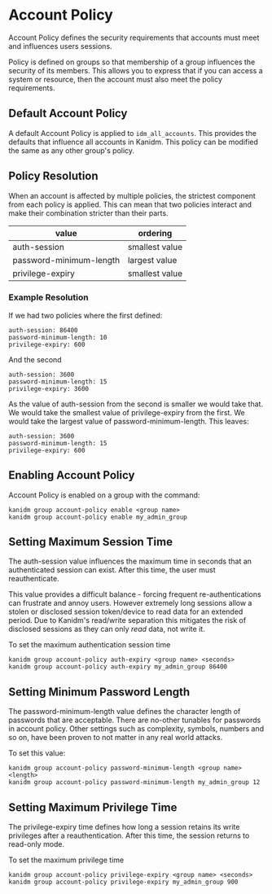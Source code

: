 # Account Policy

Account Policy defines the security requirements that accounts must meet and influences users
sessions.

Policy is defined on groups so that membership of a group influences the security of its members.
This allows you to express that if you can access a system or resource, then the account must also
meet the policy requirements.

## Default Account Policy

A default Account Policy is applied to `idm_all_accounts`. This provides the defaults that influence
all accounts in Kanidm. This policy can be modified the same as any other group's policy.

## Policy Resolution

When an account is affected by multiple policies, the strictest component from each policy is
applied. This can mean that two policies interact and make their combination stricter than their
parts.

| value            | ordering       |
| ---------------- | -------------- |
| auth-session     | smallest value |
| password-minimum-length | largest value |
| privilege-expiry | smallest value |

### Example Resolution

If we had two policies where the first defined:

```
auth-session: 86400
password-minimum-length: 10
privilege-expiry: 600
```

And the second

```
auth-session: 3600
password-minimum-length: 15
privilege-expiry: 3600
```

As the value of auth-session from the second is smaller we would take that. We would take the
smallest value of privilege-expiry from the first. We would take the largest value of
password-minimum-length. This leaves:

```
auth-session: 3600
password-minimum-length: 15
privilege-expiry: 600
```

## Enabling Account Policy

Account Policy is enabled on a group with the command:

```
kanidm group account-policy enable <group name>
kanidm group account-policy enable my_admin_group
```

## Setting Maximum Session Time

The auth-session value influences the maximum time in seconds that an authenticated session can
exist. After this time, the user must reauthenticate.

This value provides a difficult balance - forcing frequent re-authentications can frustrate and
annoy users. However extremely long sessions allow a stolen or disclosed session token/device to
read data for an extended period. Due to Kanidm's read/write separation this mitigates the risk of
disclosed sessions as they can only _read_ data, not write it.

To set the maximum authentication session time

```
kanidm group account-policy auth-expiry <group name> <seconds>
kanidm group account-policy auth-expiry my_admin_group 86400
```

## Setting Minimum Password Length

The password-minimum-length value defines the character length of passwords that are acceptable. There
are no-other tunables for passwords in account policy. Other settings such as complexity, symbols,
numbers and so on, have been proven to not matter in any real world attacks.

To set this value:

```
kanidm group account-policy password-minimum-length <group name> <length>
kanidm group account-policy password-minimum-length my_admin_group 12
```

## Setting Maximum Privilege Time

The privilege-expiry time defines how long a session retains its write privileges after a
reauthentication. After this time, the session returns to read-only mode.

To set the maximum privilege time

```
kanidm group account-policy privilege-expiry <group name> <seconds>
kanidm group account-policy privilege-expiry my_admin_group 900
```
